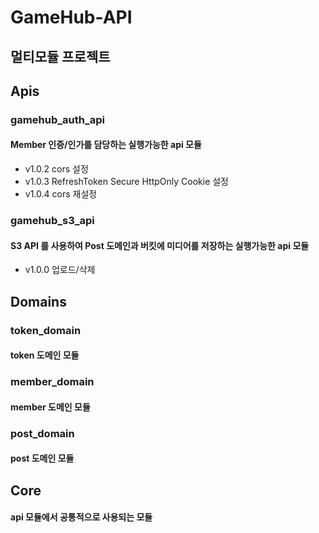 # GameHub-API
## 멀티모듈 프로젝트

## Apis 
### gamehub_auth_api
#### Member 인증/인가를 담당하는 실행가능한 api 모듈
- v1.0.2 cors 설정
- v1.0.3 RefreshToken Secure HttpOnly Cookie 설정
- v1.0.4 cors 재설정

### gamehub_s3_api
#### S3 API 를 사용하여 Post 도메인과 버킷에 미디어를 저장하는 실행가능한 api 모듈
- v1.0.0 업로드/삭제

## Domains 
### token_domain
#### token 도메인 모듈
### member_domain 
#### member 도메인 모듈 
### post_domain
#### post 도메인 모듈

## Core
#### api 모듈에서 공통적으로 사용되는 모듈
